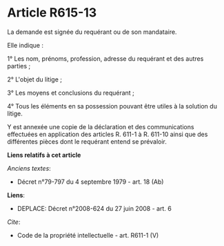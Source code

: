 # Article R615-13

La demande est signée du requérant ou de son mandataire. 

Elle indique : 

1° Les nom, prénoms, profession, adresse du requérant et des autres parties ; 

2° L'objet du litige ; 

3° Les moyens et conclusions du requérant ; 

4° Tous les éléments en sa possession pouvant être utiles à la solution du litige. 

Y est annexée une copie de la déclaration et des communications effectuées en application des articles R. 611-1 à R. 611-10
ainsi que des différentes pièces dont le requérant entend se prévaloir.

**Liens relatifs à cet article**

_Anciens textes_:

  - Décret n°79-797 du 4 septembre 1979 - art. 18 (Ab)

**Liens**:

  - DEPLACE: Décret n°2008-624 du 27 juin 2008 - art. 6

_Cite_:

  - Code de la propriété intellectuelle - art. R611-1 (V)
